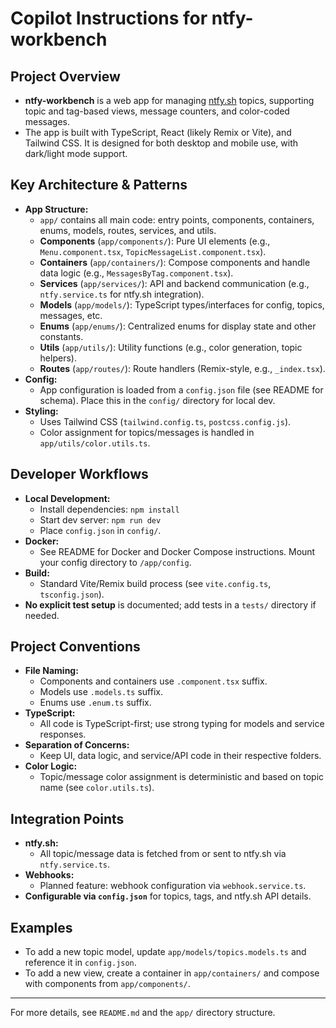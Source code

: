 # Copilot Instructions for ntfy-workbench

## Project Overview

- **ntfy-workbench** is a web app for managing [ntfy.sh](https://ntfy.sh) topics, supporting topic and tag-based views, message counters, and color-coded messages.
- The app is built with TypeScript, React (likely Remix or Vite), and Tailwind CSS. It is designed for both desktop and mobile use, with dark/light mode support.

## Key Architecture & Patterns

- **App Structure:**
  - `app/` contains all main code: entry points, components, containers, enums, models, routes, services, and utils.
  - **Components** (`app/components/`): Pure UI elements (e.g., `Menu.component.tsx`, `TopicMessageList.component.tsx`).
  - **Containers** (`app/containers/`): Compose components and handle data logic (e.g., `MessagesByTag.component.tsx`).
  - **Services** (`app/services/`): API and backend communication (e.g., `ntfy.service.ts` for ntfy.sh integration).
  - **Models** (`app/models/`): TypeScript types/interfaces for config, topics, messages, etc.
  - **Enums** (`app/enums/`): Centralized enums for display state and other constants.
  - **Utils** (`app/utils/`): Utility functions (e.g., color generation, topic helpers).
  - **Routes** (`app/routes/`): Route handlers (Remix-style, e.g., `_index.tsx`).
- **Config:**
  - App configuration is loaded from a `config.json` file (see README for schema). Place this in the `config/` directory for local dev.
- **Styling:**
  - Uses Tailwind CSS (`tailwind.config.ts`, `postcss.config.js`).
  - Color assignment for topics/messages is handled in `app/utils/color.utils.ts`.

## Developer Workflows

- **Local Development:**
  - Install dependencies: `npm install`
  - Start dev server: `npm run dev`
  - Place `config.json` in `config/`.
- **Docker:**
  - See README for Docker and Docker Compose instructions. Mount your config directory to `/app/config`.
- **Build:**
  - Standard Vite/Remix build process (see `vite.config.ts`, `tsconfig.json`).
- **No explicit test setup** is documented; add tests in a `tests/` directory if needed.

## Project Conventions

- **File Naming:**
  - Components and containers use `.component.tsx` suffix.
  - Models use `.models.ts` suffix.
  - Enums use `.enum.ts` suffix.
- **TypeScript:**
  - All code is TypeScript-first; use strong typing for models and service responses.
- **Separation of Concerns:**
  - Keep UI, data logic, and service/API code in their respective folders.
- **Color Logic:**
  - Topic/message color assignment is deterministic and based on topic name (see `color.utils.ts`).

## Integration Points

- **ntfy.sh:**
  - All topic/message data is fetched from or sent to ntfy.sh via `ntfy.service.ts`.
- **Webhooks:**
  - Planned feature: webhook configuration via `webhook.service.ts`.
- **Configurable via `config.json`** for topics, tags, and ntfy.sh API details.

## Examples

- To add a new topic model, update `app/models/topics.models.ts` and reference it in `config.json`.
- To add a new view, create a container in `app/containers/` and compose with components from `app/components/`.

---

For more details, see `README.md` and the `app/` directory structure.
